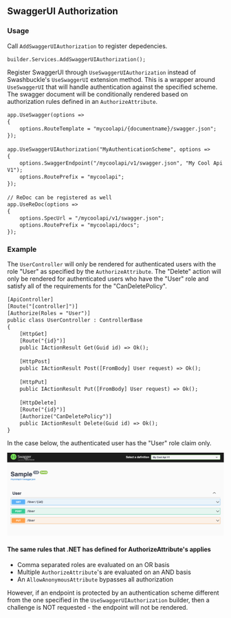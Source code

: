 
## SwaggerUI Authorization

### Usage

Call `AddSwaggerUIAuthorization` to register depedencies.

    builder.Services.AddSwaggerUIAuthorization();

Register SwaggerUI through `UseSwaggerUIAuthorization` instead of Swashbuckle's `UseSwaggerUI` extension method. This is a wrapper around `UseSwaggerUI` that will handle authentication against the specified scheme. The swagger document will be conditionally rendered based on authorization rules defined in an `AuthorizeAttribute`.

    app.UseSwagger(options =>
    {
        options.RouteTemplate = "mycoolapi/{documentname}/swagger.json";
    });

    app.UseSwaggerUIAuthorization("MyAuthenticationScheme", options => 
    {
        options.SwaggerEndpoint("/mycoolapi/v1/swagger.json", "My Cool Api V1");
        options.RoutePrefix = "mycoolapi";
    });

    // ReDoc can be registered as well
    app.UseReDoc(options => 
    {
        options.SpecUrl = "/mycoolapi/v1/swagger.json";
        options.RoutePrefix = "mycoolapi/docs";
    });

### Example

The `UserController` will only be rendered for authenticated users with the role "User" as specified by the `AuthorizeAttribute`. The "Delete" action will only be rendered for authenticated users who have the "User" role and satisfy all of the requirements for the "CanDeletePolicy".

    [ApiController]
    [Route("[controller]")]
    [Authorize(Roles = "User")]
    public class UserController : ControllerBase
    {
        [HttpGet]
        [Route("{id}")]
        public IActionResult Get(Guid id) => Ok();

        [HttpPost]
        public IActionResult Post([FromBody] User request) => Ok();

        [HttpPut]
        public IActionResult Put([FromBody] User request) => Ok();

        [HttpDelete]
        [Route("{id}")]
        [Authorize("CanDeletePolicy")]
        public IActionResult Delete(Guid id) => Ok();
    }

In the case below, the authenticated user has the "User" role claim only.

![image](../docs/UserSample_1.png)

#### The same rules that .NET has defined for AuthorizeAttribute's applies
- Comma separated roles are evaluated on an OR basis
- Multiple `AuthorizeAttribute`'s are evaluated on an AND basis
- An `AllowAnonymousAttribute` bypasses all authorization

However, if an endpoint is protected by an authentication scheme different
from the one specified in the `UseSwaggerUIAuthorization` builder, then a challenge
is NOT requested - the endpoint will not be rendered.